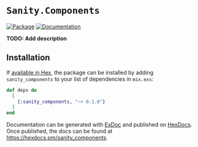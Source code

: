 # `Sanity.Components`

[![Package](https://img.shields.io/badge/-Package-important)](https://hex.pm/packages/sanity_components) [![Documentation](https://img.shields.io/badge/-Documentation-blueviolet)](https://hexdocs.pm/sanity_components)

**TODO: Add description**

## Installation

If [available in Hex](https://hex.pm/docs/publish), the package can be installed
by adding `sanity_components` to your list of dependencies in `mix.exs`:

```elixir
def deps do
  [
    {:sanity_components, "~> 0.1.0"}
  ]
end
```

Documentation can be generated with [ExDoc](https://github.com/elixir-lang/ex_doc)
and published on [HexDocs](https://hexdocs.pm). Once published, the docs can
be found at <https://hexdocs.pm/sanity_components>.
